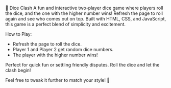 🎲 Dice Clash
A fun and interactive two-player dice game where players roll the dice, and the one with the higher number wins! Refresh the page to roll again and see who comes out on top. Built with HTML, CSS, and JavaScript, this game is a perfect blend of simplicity and excitement.

How to Play:

- Refresh the page to roll the dice.
- Player 1 and Player 2 get random dice numbers.
- The player with the higher number wins!

Perfect for quick fun or settling friendly disputes. Roll the dice and let the clash begin!

Feel free to tweak it further to match your style! 🚀


